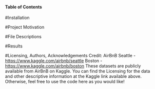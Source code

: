 #### Table of Contents


#Installation


#Project Motivation


#File Descriptions


#Results


#Licensing, Authors, Acknowledgements
Credit: AirBnB
Seattle - https://www.kaggle.com/airbnb/seattle
Boston - https://www.kaggle.com/airbnb/boston
These datasets are publicly available from AirBnB on Kaggle. You can find the Licensing for the data and other descriptive information at the Kaggle link available above. Otherwise, feel free to use the code here as you would like!
